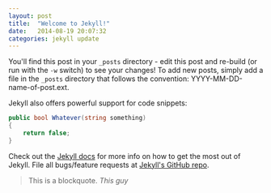 ```yaml
---
layout: post
title:  "Welcome to Jekyll!"
date:   2014-08-19 20:07:32
categories: jekyll update
---
```


You'll find this post in your `_posts` directory - edit this post and re-build (or run with the `-w` switch) to see your changes!
To add new posts, simply add a file in the `_posts` directory that follows the convention: YYYY-MM-DD-name-of-post.ext.

Jekyll also offers powerful support for code snippets:

```csharp
public bool Whatever(string something)
{
	return false;
}
```

Check out the [Jekyll docs][jekyll] for more info on how to get the most out of Jekyll. File all bugs/feature requests at [Jekyll's GitHub repo][jekyll-gh].

> This is a blockquote. 
> <cite>This guy</cite>

[jekyll-gh]: https://github.com/jekyll/jekyll
[jekyll]:    http://jekyllrb.com
